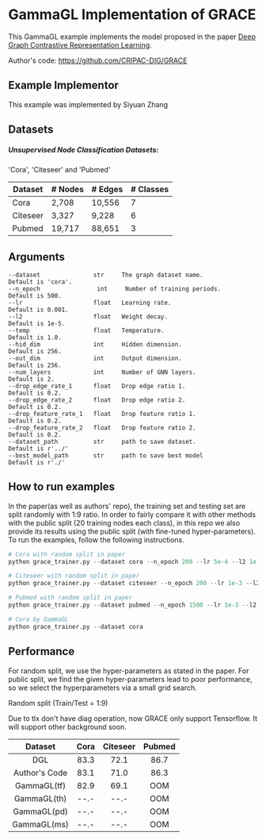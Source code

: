# GammaGL Implementation of GRACE
This GammaGL example implements the model proposed in the paper [Deep Graph Contrastive Representation Learning](https://arxiv.org/abs/2006.04131).

Author's code: https://github.com/CRIPAC-DIG/GRACE

## Example Implementor

This example was implemented by Siyuan Zhang

## Datasets

##### Unsupervised Node Classification Datasets:

'Cora', 'Citeseer' and 'Pubmed'

| Dataset  | # Nodes | # Edges | # Classes |
| -------- | ------- | ------- | --------- |
| Cora     | 2,708   | 10,556  | 7         |
| Citeseer | 3,327   | 9,228   | 6         |
| Pubmed   | 19,717  | 88,651  | 3         |


## Arguments

```
--dataset               str     The graph dataset name.                Default is 'cora'.
--n_epoch                int     Number of training periods.            Default is 500.
--lr                    float   Learning rate.                         Default is 0.001.
--l2                    float   Weight decay.                          Default is 1e-5.
--temp                  float   Temperature.                           Default is 1.0.
--hid_dim               int     Hidden dimension.                      Default is 256.
--out_dim               int     Output dimension.                      Default is 256.
--num_layers            int     Number of GNN layers.                  Default is 2.
--drop_edge_rate_1      float   Drop edge ratio 1.                     Default is 0.2. 
--drop_edge_rate_2      float   Drop edge ratio 2.                     Default is 0.2. 
--drop_feature_rate_1   float   Drop feature ratio 1.                  Default is 0.2. 
--drop_feature_rate_2   float   Drop feature ratio 2.                  Default is 0.2. 
--dataset_path          str     path to save dataset.                  Default is r'../'
--best_model_path       str     path to save best model                Default is r'./'
```

## How to run examples

In the paper(as well as authors' repo), the training set and testing set are split randomly with 1:9 ratio. In order to fairly compare it with other methods with the public split (20 training nodes each class), in this repo we also provide its results using the public split (with fine-tuned hyper-parameters). To run the examples, follow the following instructions.

```python
# Cora with random split in paper
python grace_trainer.py --dataset cora --n_epoch 200 --lr 5e-4 --l2 1e-5 --hid_dim 256 --drop_edge_rate_1 0.2 --drop_edge_rate_2 0.2 --drop_feature_rate_1 0.2 --drop_feature_rate_2 0.2 --temp 1

# Citeseer with random split in paper
python grace_trainer.py --dataset citeseer --n_epoch 200 --lr 1e-3 --l2 1e-5 --hid_dim 256 --drop_edge_rate_1 0.2 --drop_edge_rate_2 0.0 --drop_feature_rate_1 0.3 --drop_feature_rate_2 0.2 --temp 0.9

# Pubmed with random split in paper
python grace_trainer.py --dataset pubmed --n_epoch 1500 --lr 1e-3 --l2 1e-5 --hid_dim 256 --drop_edge_rate_1 0.4 --drop_edge_rate_2 0.1 --drop_feature_rate_1 0.0 --drop_feature_rate_2 0.2 --temp 0.7

# Cora by GammaGL
python grace_trainer.py --dataset cora
```

## 	Performance

For random split, we use the hyper-parameters as stated in the paper. For public split,  we find the given hyper-parameters lead to poor performance, so we select the hyperparameters via a small grid search.

Random split (Train/Test = 1:9)

Due to tlx don't have diag operation, now GRACE only support Tensorflow.
It will support other background soon.

|      Dataset      | Cora | Citeseer | Pubmed |
| :---------------: | :--: | :------: | :----: |
|        DGL        | 83.3 |   72.1   |  86.7  |
|   Author's Code   | 83.1 |   71.0   |  86.3  |
|     GammaGL(tf)   | 82.9 |   69.1   |  OOM   |
|     GammaGL(th)   | --.- |   --.-   |  OOM   |
|     GammaGL(pd)   | --.- |   --.-   |  OOM   |
|     GammaGL(ms)   | --.- |   --.-   |  OOM   |


